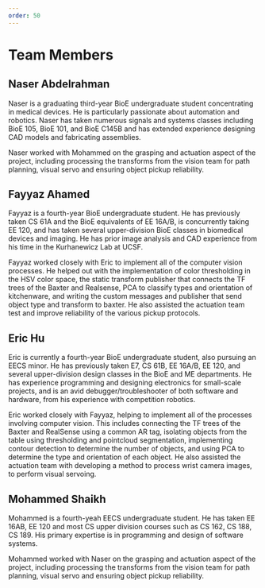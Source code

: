 ```yaml
---
order: 50
---
```


# Team Members

## Naser Abdelrahman

Naser is a graduating third-year BioE undergraduate student concentrating in medical devices. He is particularly passionate about automation and robotics. Naser has taken numerous signals and systems classes including BioE 105, BioE 101, and BioE C145B and has extended experience designing CAD models and fabricating assemblies.

Naser worked with Mohammed on the grasping and actuation aspect of the project, including processing the transforms from the vision team for path planning, visual servo and ensuring object pickup reliability.

## Fayyaz Ahamed

Fayyaz is a fourth-year BioE undergraduate student. He has previously taken CS 61A and the BioE equivalents of EE 16A/B, is concurrently taking EE 120, and has taken several upper-division BioE classes in biomedical devices and imaging. He has prior image analysis and CAD experience from his time in the Kurhanewicz Lab at UCSF.

Fayyaz worked closely with Eric to implement all of the computer vision processes. He helped out with the implementation of color thresholding in the HSV color space, the static transform publisher that connects the TF trees of the Baxter and Realsense, PCA to classify types and orientation of kitchenware, and writing the custom messages and publisher that send object type and transform to baxter. He also assisted the actuation team test and improve reliability of the various pickup protocols.

## Eric Hu

Eric is currently a fourth-year BioE undergraduate student, also pursuing an EECS minor. He has previously taken E7, CS 61B, EE 16A/B, EE 120, and several upper-division design classes in the BioE and ME departments. He has experience programming and designing electronics for small-scale projects, and is an avid debugger/troubleshooter of both software and hardware, from his experience with competition robotics.

Eric worked closely with Fayyaz, helping to implement all of the processes involving computer vision. This includes connecting the TF trees of the Baxter and RealSense using a common AR tag, isolating objects from the table using thresholding and pointcloud segmentation, implementing contour detection to determine the number of objects, and using PCA to determine the type and orientation of each object. He also assisted the actuation team with developing a method to process wrist camera images, to perform visual servoing.

## Mohammed Shaikh

Mohammed is a fourth-yeah EECS undergraduate student. He has taken EE 16AB, EE 120 and most CS upper division courses such as CS 162, CS 188, CS 189. His primary expertise is in programming and design of software systems.

Mohammed worked with Naser on the grasping and actuation aspect of the project, including processing the transforms from the vision team for path planning, visual servo and ensuring object pickup reliability.
